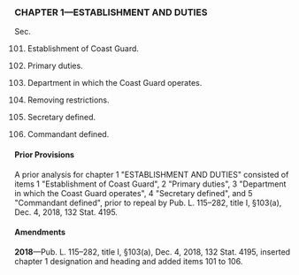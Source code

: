 ### **CHAPTER 1—ESTABLISHMENT AND DUTIES** ###

Sec.

101. Establishment of Coast Guard.

102. Primary duties.

103. Department in which the Coast Guard operates.

104. Removing restrictions.

105. Secretary defined.

106. Commandant defined.

#### Prior Provisions ####

A prior analysis for chapter 1 "ESTABLISHMENT AND DUTIES" consisted of items 1 "Establishment of Coast Guard", 2 "Primary duties", 3 "Department in which the Coast Guard operates", 4 "Secretary defined", and 5 "Commandant defined", prior to repeal by Pub. L. 115–282, title I, §103(a), Dec. 4, 2018, 132 Stat. 4195.

#### Amendments ####

**2018**—Pub. L. 115–282, title I, §103(a), Dec. 4, 2018, 132 Stat. 4195, inserted chapter 1 designation and heading and added items 101 to 106.